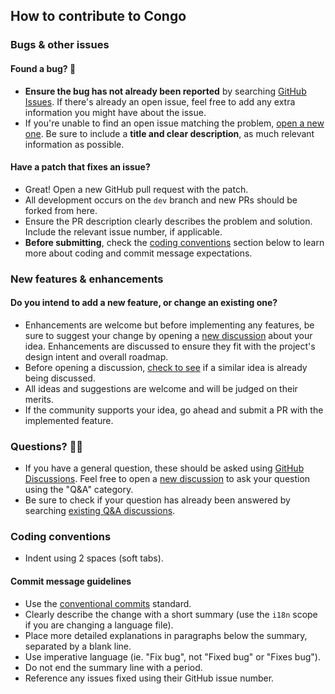 ## How to contribute to Congo

### Bugs & other issues

#### Found a bug? 🐛

- **Ensure the bug has not already been reported** by searching [GitHub Issues](https://github.com/slashformotion/hugo-i18n/issues). If there's already an open issue, feel free to add any extra information you might have about the issue.
- If you're unable to find an open issue matching the problem, [open a new one](https://github.com/slashformotion/hugo-i18n/issues/new). Be sure to include a **title and clear description**, as much relevant information as possible.

#### Have a patch that fixes an issue?

- Great! Open a new GitHub pull request with the patch.
- All development occurs on the `dev` branch and new PRs should be forked from here.
- Ensure the PR description clearly describes the problem and solution. Include the relevant issue number, if applicable.
- **Before submitting**, check the [coding conventions](#coding-conventions) section below to learn more about coding and commit message expectations.

### New features & enhancements

#### Do you intend to add a new feature, or change an existing one?

- Enhancements are welcome but before implementing any features, be sure to suggest your change by opening a [new discussion](https://github.com/slashformotion/hugo-i18n/discussions/new) about your idea. Enhancements are discussed to ensure they fit with the project's design intent and overall roadmap.
- Before opening a discussion, [check to see](https://github.com/slashformotion/hugo-i18n/discussions/categories/ideas) if a similar idea is already being discussed.
- All ideas and suggestions are welcome and will be judged on their merits.
- If the community supports your idea, go ahead and submit a PR with the implemented feature.

### Questions? 🙋‍♀️

- If you have a general question, these should be asked using [GitHub Discussions](https://github.com/slashformotion/hugo-i18n/discussions). Feel free to open a [new discussion](https://github.com/slashformotion/hugo-i18n/discussions/new) to ask your question using the "Q&A" category.
- Be sure to check if your question has already been answered by searching [existing Q&A discussions](https://github.com/slashformotion/hugo-i18n/discussions/categories/q-a).

### Coding conventions

- Indent using 2 spaces (soft tabs).

#### Commit message guidelines

- Use the [conventional commits](https://www.conventionalcommits.org/en/v1.0.0/) standard.
- Clearly describe the change with a short summary (use the `i18n` scope if you are changing a language file).
- Place more detailed explanations in paragraphs below the summary, separated by a blank line.
- Use imperative language (ie. "Fix bug", not "Fixed bug" or "Fixes bug").
- Do not end the summary line with a period.
- Reference any issues fixed using their GitHub issue number.